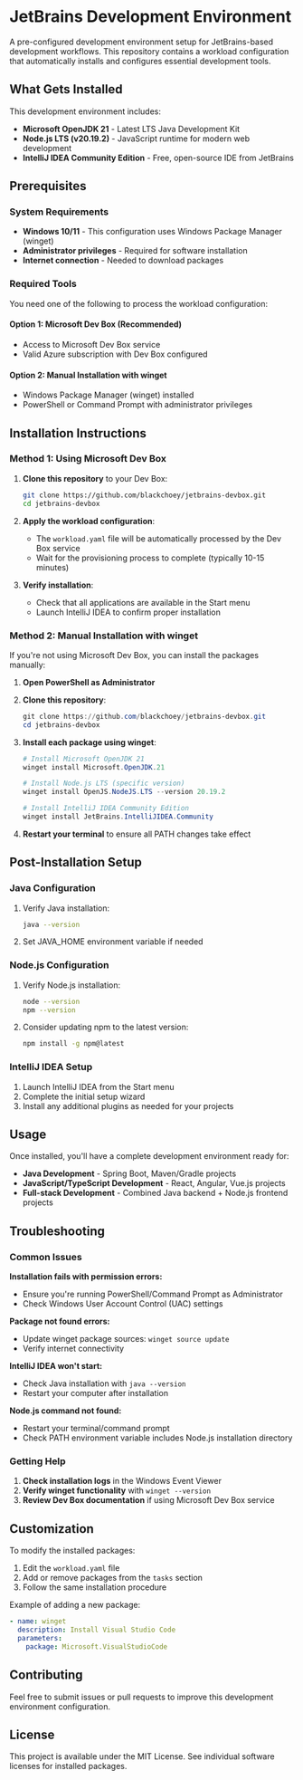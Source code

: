 # JetBrains Development Environment

A pre-configured development environment setup for JetBrains-based development workflows. This repository contains a workload configuration that automatically installs and configures essential development tools.

## What Gets Installed

This development environment includes:

- **Microsoft OpenJDK 21** - Latest LTS Java Development Kit
- **Node.js LTS (v20.19.2)** - JavaScript runtime for modern web development
- **IntelliJ IDEA Community Edition** - Free, open-source IDE from JetBrains

## Prerequisites

### System Requirements
- **Windows 10/11** - This configuration uses Windows Package Manager (winget)
- **Administrator privileges** - Required for software installation
- **Internet connection** - Needed to download packages

### Required Tools
You need one of the following to process the workload configuration:

#### Option 1: Microsoft Dev Box (Recommended)
- Access to Microsoft Dev Box service
- Valid Azure subscription with Dev Box configured

#### Option 2: Manual Installation with winget
- Windows Package Manager (winget) installed
- PowerShell or Command Prompt with administrator privileges

## Installation Instructions

### Method 1: Using Microsoft Dev Box

1. **Clone this repository** to your Dev Box:
   ```bash
   git clone https://github.com/blackchoey/jetbrains-devbox.git
   cd jetbrains-devbox
   ```

2. **Apply the workload configuration**:
   - The `workload.yaml` file will be automatically processed by the Dev Box service
   - Wait for the provisioning process to complete (typically 10-15 minutes)

3. **Verify installation**:
   - Check that all applications are available in the Start menu
   - Launch IntelliJ IDEA to confirm proper installation

### Method 2: Manual Installation with winget

If you're not using Microsoft Dev Box, you can install the packages manually:

1. **Open PowerShell as Administrator**

2. **Clone this repository**:
   ```powershell
   git clone https://github.com/blackchoey/jetbrains-devbox.git
   cd jetbrains-devbox
   ```

3. **Install each package using winget**:
   ```powershell
   # Install Microsoft OpenJDK 21
   winget install Microsoft.OpenJDK.21

   # Install Node.js LTS (specific version)
   winget install OpenJS.NodeJS.LTS --version 20.19.2

   # Install IntelliJ IDEA Community Edition
   winget install JetBrains.IntelliJIDEA.Community
   ```

4. **Restart your terminal** to ensure all PATH changes take effect

## Post-Installation Setup

### Java Configuration
1. Verify Java installation:
   ```bash
   java --version
   ```
2. Set JAVA_HOME environment variable if needed

### Node.js Configuration
1. Verify Node.js installation:
   ```bash
   node --version
   npm --version
   ```
2. Consider updating npm to the latest version:
   ```bash
   npm install -g npm@latest
   ```

### IntelliJ IDEA Setup
1. Launch IntelliJ IDEA from the Start menu
2. Complete the initial setup wizard
3. Install any additional plugins as needed for your projects

## Usage

Once installed, you'll have a complete development environment ready for:

- **Java Development** - Spring Boot, Maven/Gradle projects
- **JavaScript/TypeScript Development** - React, Angular, Vue.js projects
- **Full-stack Development** - Combined Java backend + Node.js frontend projects

## Troubleshooting

### Common Issues

**Installation fails with permission errors:**
- Ensure you're running PowerShell/Command Prompt as Administrator
- Check Windows User Account Control (UAC) settings

**Package not found errors:**
- Update winget package sources: `winget source update`
- Verify internet connectivity

**IntelliJ IDEA won't start:**
- Check Java installation with `java --version`
- Restart your computer after installation

**Node.js command not found:**
- Restart your terminal/command prompt
- Check PATH environment variable includes Node.js installation directory

### Getting Help

1. **Check installation logs** in the Windows Event Viewer
2. **Verify winget functionality** with `winget --version`
3. **Review Dev Box documentation** if using Microsoft Dev Box service

## Customization

To modify the installed packages:

1. Edit the `workload.yaml` file
2. Add or remove packages from the `tasks` section
3. Follow the same installation procedure

Example of adding a new package:
```yaml
- name: winget
  description: Install Visual Studio Code
  parameters:
    package: Microsoft.VisualStudioCode
```

## Contributing

Feel free to submit issues or pull requests to improve this development environment configuration.

## License

This project is available under the MIT License. See individual software licenses for installed packages.